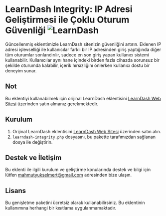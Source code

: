 # LearnDash Integrity: IP Adresi Geliştirmesi ile Çoklu Oturum Güvenliği ![LearnDash](https://developers.learndash.com/wp-content/uploads/2020/11/cropped-learndash-favicon-32x32.png)

Güncellenmiş eklentimizle LearnDash sitenizin güvenliğini artırın. Eklenen IP adresi işlevselliği ile kullanıcılar farklı bir IP adresinden giriş yaptığında diğer tüm oturumlar sonlandırılır, sadece en son giriş yapan kullanıcı sistemi kullanabilir. Kullanıcılar aynı hane içindeki birden fazla cihazda sorunsuz bir şekilde oturumda kalabilir, içerik hırsızlığını önlerken kullanıcı dostu bir deneyim sunar.

## Not
Bu eklentiyi kullanabilmek için orijinal LearnDash eklentisini [LearnDash Web Sitesi](https://www.learndash.com/) üzerinden satın almanız gerekmektedir.

## Kurulum

1. Orijinal LearnDash eklentisini [LearnDash Web Sitesi](https://www.learndash.com/) üzerinden satın alın.
2. `learndash-integrity.php` dosyasını, bu pakette tarafımızdan sağlanan dosya ile değiştirin.

## Destek ve İletişim
Bu eklenti ile ilgili kurulum ve geliştirme konularında destek ve bilgi için lütfen [mahmutyukselmert@gmail.com](mailto:mahmutyukselmert@gmail.com) adresinden bize ulaşın.

## Lisans
Bu genişletme paketini ücretsiz olarak kullanabilirsiniz. Bu eklentinin kullanımına herhangi bir kısıtlama uygulanmamaktadır.
